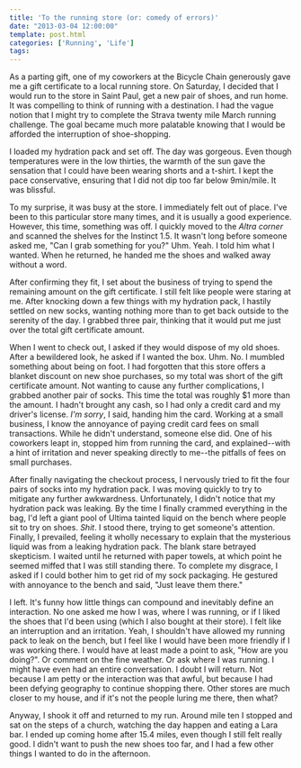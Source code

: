 ```yaml
---
title: 'To the running store (or: comedy of errors)'
date: "2013-03-04 12:00:00"
template: post.html
categories: ['Running', 'Life']
tags:
---
```


As a parting gift, one of my coworkers at the Bicycle Chain generously gave me a gift certificate to a local running store. On Saturday, I decided that I would run to the store in Saint Paul, get a new pair of shoes, and run home. It was compelling to think of running with a destination. I had the vague notion that I might try to complete the Strava twenty mile March running challenge. The goal became much more palatable knowing that I would be afforded the interruption of shoe-shopping.

I loaded my hydration pack and set off. The day was gorgeous. Even though temperatures were in the low thirties, the warmth of the sun gave the sensation that I could have been wearing shorts and a t-shirt. I kept the pace conservative, ensuring that I did not dip too far below 9min/mile. It was blissful.

To my surprise, it was busy at the store. I immediately felt out of place. I've been to this particular store many times, and it is usually a good experience. However, this time, something was off. I quickly moved to the *Altra corner* and scanned the shelves for the Instinct 1.5. It wasn't long before someone asked me, "Can I grab something for you?" Uhm. Yeah. I told him what I wanted. When he returned, he handed me the shoes and walked away without a word.

After confirming they fit, I set about the business of trying to spend the remaining amount on the gift certificate. I still felt like people were staring at me. After knocking down a few things with my hydration pack, I hastily settled on new socks, wanting nothing more than to get back outside to the serenity of the day. I grabbed three pair, thinking that it would put me just over the total gift certificate amount.

When I went to check out, I asked if they would dispose of my old shoes. After a bewildered look, he asked if I wanted the box. Uhm. No. I mumbled something about being on foot. I had forgotten that this store offers a blanket discount on new shoe purchases, so my total was short of the gift certificate amount. Not wanting to cause any further complications, I grabbed another pair of socks. This time the total was roughly $1 more than the amount. I hadn't brought any cash, so I had only a credit card and my driver's license. *I'm sorry*, I said, handing him the card. Working at a small business, I know the annoyance of paying credit card fees on small transactions. While he didn't understand, someone else did. One of his coworkers leapt in, stopped him from running the card, and explained--with a hint of irritation and never speaking directly to me--the pitfalls of fees on small purchases.

After finally navigating the checkout process, I nervously tried to fit the four pairs of socks into my hydration pack. I was moving quickly to try to mitigate any further awkwardness. Unfortunately, I didn't notice that my hydration pack was leaking. By the time I finally crammed everything in the bag, I'd left a giant pool of Ultima tainted liquid on the bench where people sit to try on shoes. *Shit*. I stood there, trying to get someone's attention. Finally, I prevailed, feeling it wholly necessary to explain that the mysterious liquid was from a leaking hydration pack. The blank stare betrayed skepticism. I waited until he returned with paper towels, at which point he seemed miffed that I was still standing there. To complete my disgrace, I asked if I could bother him to get rid of my sock packaging. He gestured with annoyance to the bench and said, "Just leave them there."

I left. It's funny how little things can compound and inevitably define an interaction. No one asked me how I was, where I was running, or if I liked the shoes that I'd been using (which I also bought at their store). I felt like an interruption and an irritation. Yeah, I shouldn't have allowed my running pack to leak on the bench, but I feel like I would have been more friendly if I was working there. I would have at least made a point to ask, "How are you doing?". Or comment on the fine weather. Or ask where I was running. I might have even had an entire conversation. I doubt I will return. Not because I am petty or the interaction was that awful, but because I had been defying geography to continue shopping there. Other stores are much closer to my house, and if it's not the people luring me there, then what?

Anyway, I shook it off and returned to my run. Around mile ten I stopped and sat on the steps of a church, watching the day happen and eating a Lara bar. I ended up coming home after 15.4 miles, even though I still felt really good. I didn't want to push the new shoes too far, and I had a few other things I wanted to do in the afternoon. 